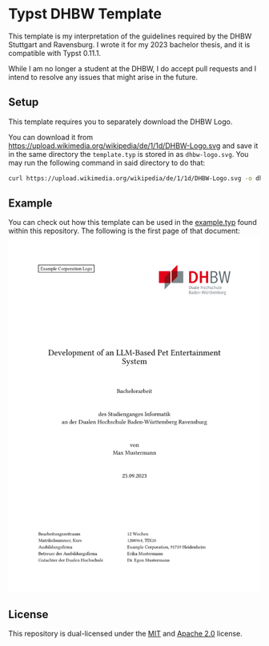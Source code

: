 # Typst DHBW Template
This template is my interpretation of the guidelines required by the DHBW Stuttgart and Ravensburg.
I wrote it for my 2023 bachelor thesis, and it is compatible with Typst 0.11.1.

While I am no longer a student at the DHBW, I do accept pull requests and I intend to resolve any issues that might arise in the future.

## Setup
This template requires you to separately download the DHBW Logo.

You can download it from <https://upload.wikimedia.org/wikipedia/de/1/1d/DHBW-Logo.svg> and save it in the same directory the `template.typ` is stored in as `dhbw-logo.svg`.
You may run the following command in said directory to do that:
```sh
curl https://upload.wikimedia.org/wikipedia/de/1/1d/DHBW-Logo.svg -o dhbw-logo.svg
```

## Example
You can check out how this template can be used in the [example.typ](./example.typ) found within this repository.
The following is the first page of that document:
![first page of a rendered sample document](./example.png)

## License
This repository is dual-licensed under the [MIT](https://choosealicense.com/licenses/mit/) and [Apache 2.0](https://choosealicense.com/licenses/apache-2.0/) license.
